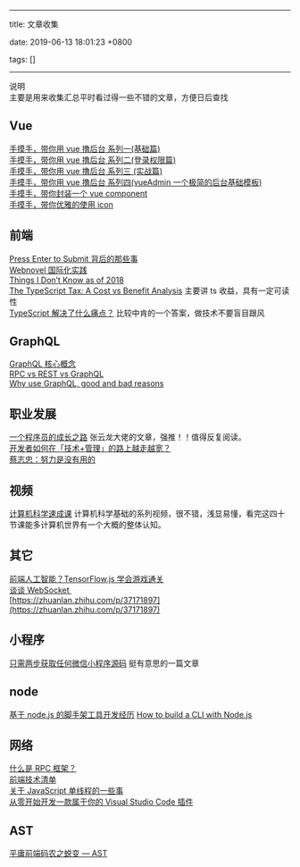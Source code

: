 
---

title: 文章收集

date: 2019-06-13 18:01:23 +0800

tags: []

---
说明<br />主要是用来收集汇总平时看过得一些不错的文章，方便日后查找
<a name="vue"></a>
## Vue
[手摸手，带你用 vue 撸后台 系列一(基础篇)](https://juejin.im/post/59097cd7a22b9d0065fb61d2)<br />[手摸手，带你用 vue 撸后台 系列二(登录权限篇)](https://juejin.im/post/591aa14f570c35006961acac)<br />[手摸手，带你用 vue 撸后台 系列三 (实战篇)](https://juejin.im/post/593121aa0ce4630057f70d35)<br />[手摸手，带你用 vue 撸后台 系列四(vueAdmin 一个极简的后台基础模板)](https://juejin.im/post/595b4d776fb9a06bbe7dba56)<br />[手摸手，带你封装一个 vue component](https://segmentfault.com/a/1190000009090836)<br />[手摸手，带你优雅的使用 icon](https://juejin.im/post/59bb864b5188257e7a427c09)
<a name="9abfe4a0"></a>
## 前端
[Press Enter to Submit 背后的那些事](http://david-chen-blog.logdown.com/posts/177766-how-forms-submit-when-pressing-enter)<br />[Webnovel 国际化实践](https://juejin.im/post/5c24a09d5188252a9412fabf)<br />[Things I Don’t Know as of 2018](https://overreacted.io/things-i-dont-know-as-of-2018/)<br />[The TypeScript Tax: A Cost vs Benefit Analysis](https://panjiachen.github.io/awesome-bookmarks/article/medium.com/javascript-scene/the-typescript-tax-132ff4cb175b) 主要讲 ts 收益，具有一定可读性<br />[TypeScript 解决了什么痛点？](https://www.zhihu.com/question/308844713/answer/594169638) 比较中肯的一个答案，做技术不要盲目跟风
<a name="graphql"></a>
## GraphQL
[GraphQL 核心概念](https://segmentfault.com/a/1190000014131950)<br />[RPC vs REST vs GraphQL](https://segmentfault.com/a/1190000013961872)<br />[Why use GraphQL, good and bad reasons](https://honest.engineering/posts/why-use-graphql-good-and-bad-reasons)
<a name="6ac0e16d"></a>
## 职业发展
[一个程序员的成长之路](https://github.com/fouber/blog/issues/41) 张云龙大佬的文章，强推！！值得反复阅读。<br />[开发者如何在「技术+管理」的路上越走越宽？](https://zhuanlan.zhihu.com/p/36018203)<br />[蔡志忠：努力是没有用的](https://www.yuque.com/book-academy/share/shp7tu)
<a name="7fcf42ed"></a>
## 视频
[计算机科学速成课](https://www.bilibili.com/video/av21376839) 计算机科学基础的系列视频，很不错，浅显易懂，看完这四十节课能多计算机世界有一个大概的整体认知。
<a name="5a0afc9d"></a>
## 其它
[前端人工智能？TensorFlow.js 学会游戏通关](https://zhuanlan.zhihu.com/p/35451395)<br />[谈谈 WebSocket ](https://halfrost.com/websocket/)<br />[https://zhuanlan.zhihu.com/p/37171897](https://zhuanlan.zhihu.com/p/37171897)
<a name="0ed5103f"></a>
## 小程序
[只需两步获取任何微信小程序源码](https://juejin.im/post/5b0e431f51882515497d979f?utm_source=%E8%8A%B1%E8%A3%A4%E8%A1%A9) 挺有意思的一篇文章
<a name="node"></a>
## node
[基于 node.js 的脚手架工具开发经历](https://juejin.im/post/5a31d210f265da431a43330e) [How to build a CLI with Node.js](https://www.twilio.com/blog/how-to-build-a-cli-with-node-js)
<a name="7ddbe15c"></a>
## 网络
[什么是 RPC 框架？](https://www.zhihu.com/question/25536695)<br />[前端技术清单](https://github.com/alienzhou/frontend-tech-list)<br />[关于 JavaScript 单线程的一些事](https://github.com/JChehe/blog/blob/master/posts/%E5%85%B3%E4%BA%8EJavaScript%E5%8D%95%E7%BA%BF%E7%A8%8B%E7%9A%84%E4%B8%80%E4%BA%9B%E4%BA%8B.md)<br />[从零开始开发一款属于你的 Visual Studio Code 插件](https://www.microsoft.com/china/events/video_316)
<a name="ast"></a>
## AST
[平庸前端码农之蜕变 — AST](https://github.com/CodeLittlePrince/blog/issues/19)

